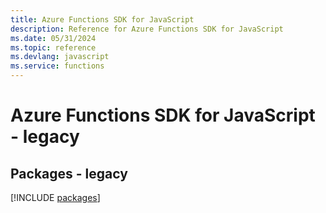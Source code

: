 ```yaml
---
title: Azure Functions SDK for JavaScript
description: Reference for Azure Functions SDK for JavaScript
ms.date: 05/31/2024
ms.topic: reference
ms.devlang: javascript
ms.service: functions
---
```

# Azure Functions SDK for JavaScript - legacy
## Packages - legacy
[!INCLUDE [packages](functions-index.md)]